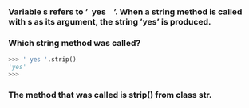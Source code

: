 ### Variable s refers to ’  yes    ’. When a string method is called with s as its argument, the string ’yes’ is produced. 
### Which string method was called?

```python
>>> ' yes '.strip()
'yes'
>>> 
```

### The method that was called is strip() from class str.
